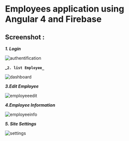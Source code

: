 # Employees application using Angular 4 and Firebase

## Screenshot : 

**_1. Login_** 

![authentification](https://user-images.githubusercontent.com/17427223/31055051-ddcb6fde-a6be-11e7-949e-9e3100072dbd.png)

**_`2. list Employee_ `**

![dashboard](https://user-images.githubusercontent.com/17427223/31055052-ddceddcc-a6be-11e7-90d1-7d255c68e3da.png)

**_3.Edit Employee_** 

 ![employeeedit](https://user-images.githubusercontent.com/17427223/31055053-ddd1ea12-a6be-11e7-9ef4-5f56160e3a40.png)

_**4.Employee Information**_ 

 ![employeeinfo](https://user-images.githubusercontent.com/17427223/31055054-ddd736fc-a6be-11e7-8880-a874954f0f83.png)

_**5. _Site_ Settings**_ 

![settings](https://user-images.githubusercontent.com/17427223/31055055-dddad4ba-a6be-11e7-8b45-b7030f9663f7.png)


